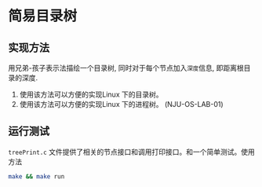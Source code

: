 # 简易目录树

## 实现方法

用兄弟-孩子表示法描绘一个目录树, 同时对于每个节点加入`深度`信息, 即距离根目录的深度.

1. 使用该方法可以方便的实现Linux 下的目录树。
2. 使用该方法可以方便的实现Linux 下的进程树。 (NJU-OS-LAB-01)

## 运行测试

`treePrint.c` 文件提供了相关的节点接口和调用打印接口。和一个简单测试。使用方法

```bash
make && make run
```
